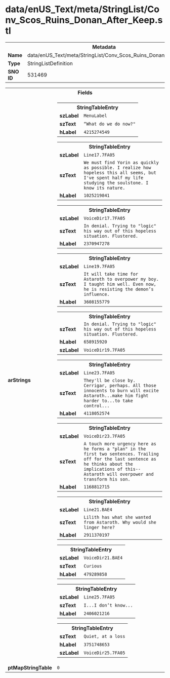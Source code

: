 <h1>data/enUS_Text/meta/StringList/Conv_Scos_Ruins_Donan_After_Keep.stl</h1><table><tr><th colspan="100%">Metadata</th></tr><tr><td><b>Name</b></td><td>data/enUS_Text/meta/StringList/Conv_Scos_Ruins_Donan_After_Keep.stl</td></tr><tr><td><b>Type</b></td><td>StringListDefinition</td></tr><tr><td><b>SNO ID</b></td><td>531469</td></tr></table>

<table><tr><th colspan="100%">Fields</th></tr><tr><td><b>arStrings</b></td><td><table><tr><th colspan="100%">StringTableEntry</th></tr><tr><td><b>szLabel</b></td><td><code>MenuLabel</code></td></tr><tr><td><b>szText</b></td><td><code>“What do we do now?"</code></td></tr><tr><td><b>hLabel</b></td><td><code>4215274549</code></td></tr></table>


<table><tr><th colspan="100%">StringTableEntry</th></tr><tr><td><b>szLabel</b></td><td><code>Line17.7FA05</code></td></tr><tr><td><b>szText</b></td><td><code>We must find Yorin as quickly as possible. I realize how hopeless this all seems, but I've spent half my life studying the soulstone. I know its nature.</code></td></tr><tr><td><b>hLabel</b></td><td><code>1025219841</code></td></tr></table>


<table><tr><th colspan="100%">StringTableEntry</th></tr><tr><td><b>szLabel</b></td><td><code>VoiceDir17.7FA05</code></td></tr><tr><td><b>szText</b></td><td><code>In denial. Trying to "logic" his way out of this hopeless situation. Flustered.</code></td></tr><tr><td><b>hLabel</b></td><td><code>2370947278</code></td></tr></table>


<table><tr><th colspan="100%">StringTableEntry</th></tr><tr><td><b>szLabel</b></td><td><code>Line19.7FA05</code></td></tr><tr><td><b>szText</b></td><td><code>It will take time for Astaroth to overpower my boy. I taught him well. Even now, he is resisting the demon’s influence.</code></td></tr><tr><td><b>hLabel</b></td><td><code>3608155779</code></td></tr></table>


<table><tr><th colspan="100%">StringTableEntry</th></tr><tr><td><b>szText</b></td><td><code>In denial. Trying to "logic" his way out of this hopeless situation. Flustered.</code></td></tr><tr><td><b>hLabel</b></td><td><code>658915920</code></td></tr><tr><td><b>szLabel</b></td><td><code>VoiceDir19.7FA05</code></td></tr></table>


<table><tr><th colspan="100%">StringTableEntry</th></tr><tr><td><b>szLabel</b></td><td><code>Line23.7FA05</code></td></tr><tr><td><b>szText</b></td><td><code>They'll be close by. Cerrigar, perhaps. All those innocents to burn will excite Astaroth...make him fight harder to...to take control...</code></td></tr><tr><td><b>hLabel</b></td><td><code>4118052574</code></td></tr></table>


<table><tr><th colspan="100%">StringTableEntry</th></tr><tr><td><b>szLabel</b></td><td><code>VoiceDir23.7FA05</code></td></tr><tr><td><b>szText</b></td><td><code>A touch more urgency here as he forms a "plan" in the first two sentences. Trailing off for the last sentence as he thinks about the implications of this--Astaroth will overpower and transform his son.</code></td></tr><tr><td><b>hLabel</b></td><td><code>1168812715</code></td></tr></table>


<table><tr><th colspan="100%">StringTableEntry</th></tr><tr><td><b>szLabel</b></td><td><code>Line21.BAE4</code></td></tr><tr><td><b>szText</b></td><td><code>Lilith has what she wanted from Astaroth. Why would she linger here?</code></td></tr><tr><td><b>hLabel</b></td><td><code>2911370197</code></td></tr></table>


<table><tr><th colspan="100%">StringTableEntry</th></tr><tr><td><b>szLabel</b></td><td><code>VoiceDir21.BAE4</code></td></tr><tr><td><b>szText</b></td><td><code>Curious</code></td></tr><tr><td><b>hLabel</b></td><td><code>479289858</code></td></tr></table>


<table><tr><th colspan="100%">StringTableEntry</th></tr><tr><td><b>szLabel</b></td><td><code>Line25.7FA05</code></td></tr><tr><td><b>szText</b></td><td><code>I...I don’t know...</code></td></tr><tr><td><b>hLabel</b></td><td><code>2406021216</code></td></tr></table>


<table><tr><th colspan="100%">StringTableEntry</th></tr><tr><td><b>szText</b></td><td><code>Quiet, at a loss</code></td></tr><tr><td><b>hLabel</b></td><td><code>3751748653</code></td></tr><tr><td><b>szLabel</b></td><td><code>VoiceDir25.7FA05</code></td></tr></table>


</td></tr><tr><td><b>ptMapStringTable</b></td><td><code>0</code></td></tr></table>

